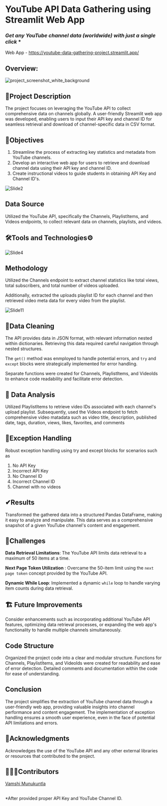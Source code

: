 # YouTube API Data Gathering using Streamlit Web App
### *Get any YouTube channel data (worldwide) with just a single click* *
Web App - https://youtube-data-gathering-project.streamlit.app/


## Overview:

![project_screenshot_white_background](https://github.com/Vamshi-Munukuntla/YouTube_Data_Gathering_Project/assets/100301262/5fa29ffd-7027-4241-bd56-ee375e280f38)

## 📄Project Description

The project focuses on leveraging the YouTube API to collect comprehensive data on channels globally. A user-friendly Streamlit web app was developed, enabling users to input their API key and channel ID for seamless retrieval and download of channel-specific data in CSV format.

## 🎯Objectives

1. Streamline the process of extracting key statistics and metadata from YouTube channels.
2. Develop an interactive web app for users to retrieve and download channel data using their API key and channel ID.
3. Create instructional videos to guide students in obtaining API Key and Channel ID's.

![Slide2](https://github.com/Vamshi-Munukuntla/YouTube_Data_Gathering_Project/assets/100301262/6c465e26-49a0-4f3c-98bc-53f74dc5449a)


## Data Source

Utilized the YouTube API, specifically the Channels, PlaylistItems, and Videos endpoints, to collect relevant data on channels, playlists, and videos.


## 🛠Tools and Technologies⚙

![Slide4](https://github.com/Vamshi-Munukuntla/YouTube_Data_Gathering_Project/assets/100301262/21699c2b-c485-4df8-bd0f-7e2a956f694f)


## Methodology

Utilized the Channels endpoint to extract channel statistics like total views, total subscribers, and total number of videos uploaded.

Additionally, extracted the uploads playlist ID for each channel and then retrieved video meta data for every video from the playlist.

![Slide11](https://github.com/Vamshi-Munukuntla/YouTube_Data_Gathering_Project/assets/100301262/a845f854-856b-4131-9ead-6b41e80e4077)


## 🧹Data Cleaning
The API provides data in JSON format, with relevant information nested within dictionaries.
Retrieving this data required careful navigation through nested structures.

The `get()` method was enmployed to handle potential errors, and `try` and `except` blocks were strategically implemented for error handling.

Separate functions were created for Channels, PlaylistItems, and VideoIds to enhance code readability and facilitate error detection.

## 🔎 Data Analysis

Utilized PlaylistItems to retrieve video IDs associated with each channel's upload playlist.
Subsequently, used the Videos endpoint to fetch comprehensive video matadata such as video title, description, published date, tags, duration, views, likes, favorites, and comments

## 🤕Exception Handling

Robust exception handling using try and except blocks for scenarios such as 
1. No API Key
2. Incorrect API Key
3. No Channel ID
4. Incorrect Channel ID
5. Channel with no videos


## ✔Results
Transformed the gathered data into a structured Pandas DataFrame, making it easy to analyze and manipulate. This data serves as a comprehensive snapshot of a given YouTube channel's content and engagement.


## 🎁Challenges

**Data Retrieval Limitations**: The YouTube API limits data retrieval to a maximum of 50 items at a time.

**Next Page Token Utilization** : Overcame the 50-item limit using the `next page token` concept provided by the YouTube API.

**Dynamic While Loop**: Implemented a dynamic `while` loop to handle varying item counts during data retrieval.


## 🏗 Future Improvements

Consider enhancements such as incorporating additional YouTube API features, optimizing data retrieval processes, or expanding the web app's functionality to handle multiple channels simultaneously.

## Code Structure
Organized the project code into a clear and modular structure. Functions for Channels, PlaylistItems, and VideoIds were created for readability and ease of error detection. Detailed comments and documentation within the code for ease of understanding.

## Conclusion
The project simplifies the extraction of YouTube channel data through a user-friendly web app, providing valuable insights into channel performance and content engagement. The implementation of exception handling ensures a smooth user experience, even in the face of potential API limitations and errors.

## 🙌Acknowledgments
Acknowledges the use of the YouTube API and any other external libraries or resources that contributed to the project.

## 🙌🤝🏼Contributors
[Vamshi Munukuntla](https://github.com/Vamshi-Munukuntla)




## 
*After provided proper API Key and YouTube Channel ID.







